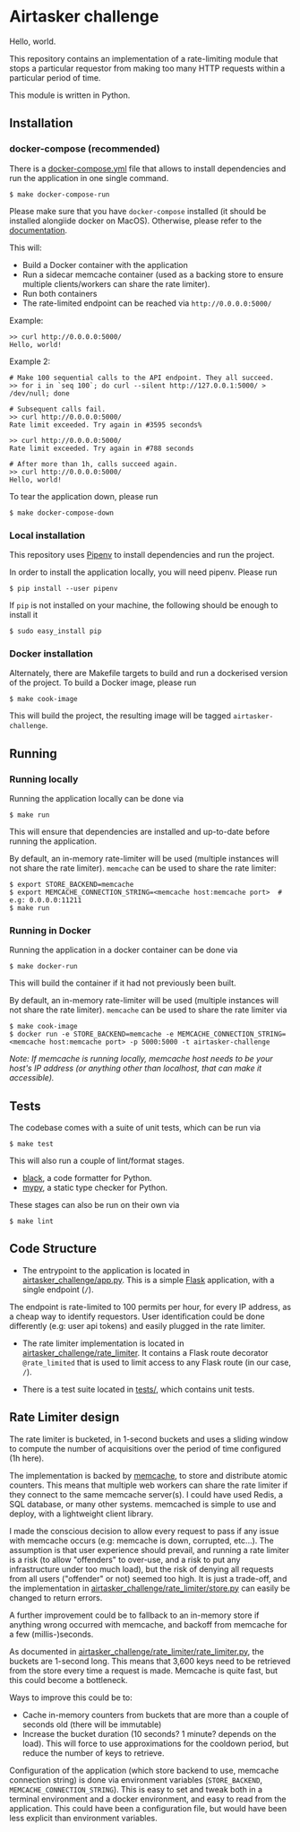 # Airtasker challenge

Hello, world.


This repository contains an implementation of a rate-limiting module that stops
a particular requestor from making too many HTTP requests within a particular
period of time.


This module is written in Python.

## Installation

### docker-compose (recommended)

There is a [docker-compose.yml](docker-compose.yml) file that allows to install dependencies and run the application in one single command.

    $ make docker-compose-run

Please make sure that you have `docker-compose` installed (it should be
installed alongiide docker on MacOS). Otherwise, please refer to the
[documentation](https://docs.docker.com/compose/install/).

This will:

- Build a Docker container with the application
- Run a sidecar memcache container (used as a backing store to ensure multiple
  clients/workers can share the rate limiter).
- Run both containers
- The rate-limited endpoint can be reached via `http://0.0.0.0:5000/`

Example:

```
>> curl http://0.0.0.0:5000/
Hello, world!
```

Example 2:

```
# Make 100 sequential calls to the API endpoint. They all succeed.
>> for i in `seq 100`; do curl --silent http://127.0.0.1:5000/ > /dev/null; done

# Subsequent calls fail.
>> curl http://0.0.0.0:5000/
Rate limit exceeded. Try again in #3595 seconds%

>> curl http://0.0.0.0:5000/
Rate limit exceeded. Try again in #788 seconds

# After more than 1h, calls succeed again.
>> curl http://0.0.0.0:5000/
Hello, world!
```

To tear the application down, please run

    $ make docker-compose-down

### Local installation

This repository uses [Pipenv](https://pipenv.pypa.io/en/latest/) to install
dependencies and run the project.

In order to install the application locally, you will need pipenv. Please run

    $ pip install --user pipenv

If `pip` is not installed on your machine, the following should be enough to
install it

    $ sudo easy_install pip

### Docker installation

Alternately, there are Makefile targets to build and run a dockerised version
of the project. To build a Docker image, please run

    $ make cook-image

This will build the project, the resulting image will be tagged
`airtasker-challenge`.

## Running

### Running locally

Running the application locally can be done via

    $ make run

This will ensure that dependencies are installed and up-to-date before running
the application.

By default, an in-memory rate-limiter will be used (multiple instances will not
share the rate limiter). `memcache` can be used to share the rate limiter:

    $ export STORE_BACKEND=memcache
    $ export MEMCACHE_CONNECTION_STRING=<memcache host:memcache port>  # e.g: 0.0.0.0:11211
    $ make run

### Running in Docker

Running the application in a docker container can be done via

    $ make docker-run

This will build the container if it had not previously been built.

By default, an in-memory rate-limiter will be used (multiple instances will not
share the rate limiter). `memcache` can be used to share the rate limiter via

    $ make cook-image
    $ docker run -e STORE_BACKEND=memcache -e MEMCACHE_CONNECTION_STRING=<memcache host:memcache port> -p 5000:5000 -t airtasker-challenge

*Note: If memcache is running locally, memcache host needs to be your host's IP
address (or anything other than localhost, that can make it accessible).*

## Tests

The codebase comes with a suite of unit tests, which can be run via

    $ make test

This will also run a couple of lint/format stages.

* [black](https://github.com/psf/black), a code formatter for Python.
* [mypy](https://github.com/python/mypy), a static type checker for Python.

These stages can also be run on their own via

    $ make lint

## Code Structure

* The entrypoint to the application is located in
  [airtasker_challenge/app.py](airtasker_challenge/app.py).  This is a simple
  [Flask](https://flask.palletsprojects.com/en/1.1.x/) application, with a
  single endpoint (`/`).

The endpoint is rate-limited to 100 permits per hour, for every IP address, as
a cheap way to identify requestors. User identification could be done
differently (e.g: user api tokens) and easily plugged in the rate limiter.


* The rate limiter implementation is located in
  [airtasker_challenge/rate_limiter](airtasker_challenge/rate_limiter). It
  contains a Flask route decorator `@rate_limited` that is used to limit access
  to any Flask route (in our case, `/`).


* There is a test suite located in [tests/](tests/), which contains unit tests.


## Rate Limiter design

The rate limiter is bucketed, in 1-second buckets and uses a sliding window to
compute the number of acquisitions over the period of time configured (1h
here).

The implementation is backed by [memcache](https://memcached.org), to store and
distribute atomic counters. This means that multiple web workers can share the
rate limiter if they connect to the same memcache server(s). I could have used
Redis, a SQL database, or many other systems. memcached is simple to use and
deploy, with a lightweight client library.

I made the conscious decision to allow every request to pass if any issue with
memcache occurs (e.g: memcache is down, corrupted, etc...). The assumption is
that user experience should prevail, and running a rate limiter is a risk (to
allow "offenders" to over-use, and a risk to put any infrastructure under too
much load), but the risk of denying all requests from all users ("offender" or
not) seemed too high.
It is just a trade-off, and the implementation in
[airtasker_challenge/rate_limiter/store.py](airtasker_challenge/rate_limiter/store.py)
can easily be changed to return errors.

A further improvement could be to fallback to an in-memory store if anything
wrong occurred with memcache, and backoff from memcache for a few
(millis-)seconds.


As documented in
[airtasker_challenge/rate_limiter/rate_limiter.py](airtasker_challenge/rate_limiter/rate_limiter.py),
the buckets are 1-second long. This means that 3,600 keys need to be retrieved
from the store every time a request is made. Memcache is quite fast, but this
could become a bottleneck.

Ways to improve this could be to:

- Cache in-memory counters from buckets that are more than a couple of seconds
  old (there will be immutable)
- Increase the bucket duration (10 seconds? 1 minute? depends on the load).
  This will force to use approximations for the cooldown period, but reduce the
  number of keys to retrieve.


Configuration of the application (which store backend to use, memcache
connection string) is done via environment variables (`STORE_BACKEND`,
`MEMCACHE_CONNECTION_STRING`). This is easy to set and tweak both in a terminal
environment and a docker environment, and easy to read from the application.
This could have been a configuration file, but would have been less explicit
than environment variables.
